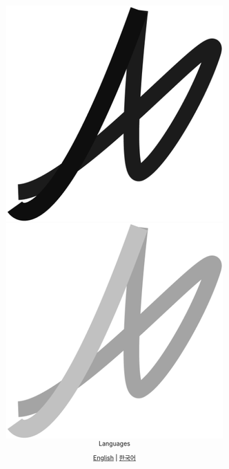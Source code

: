 <div align="center">
<img src="./profile/imgs/dark_logo.png" media="(prefer-color-scheme: light)">
<img src="./profile/imgs/light_logo.png" media="(prefer-color-scheme: dark)">
</div>

<div align="center">
Languages
<br>

[English](./README.md) | [한국어](./README_ko.md)
</div>